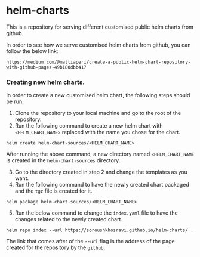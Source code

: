 # helm-charts

This is a repository for serving different customised public helm charts from github. 

In order to see how we serve customised helm charts from github, you can follow the below link:
```
https://medium.com/@mattiaperi/create-a-public-helm-chart-repository-with-github-pages-49b180dbb417
```

### Creating new helm charts. 

In order to create a new customised helm chart, the following steps should be run:

1. Clone the repository to your local machine and go to the root of the repository.
2. Run the following command to create a new helm chart with `<HELM_CHART_NAME>` replaced with the name you chose for the chart.
```
helm create helm-chart-sources/<HELM_CHART_NAME>
```

After running the above command, a new directory named `<HELM_CHART_NAME` is created in the `helm-chart-sources` directory.

3. Go to the directory created in step 2 and change the templates as you want.
4. Run the following command to have the newly created chart packaged and the `tgz` file is created for it.
```
helm package helm-chart-sources/<HELM_CHART_NAME>
```
5. Run the below command to change the `index.yaml` file to have the changes related to the newly created chart.
```
helm repo index --url https://soroushkhosravi.github.io/helm-charts/ .
```

The link that comes after of the `--url` flag is the address of the page created for the repository by the `github`. 